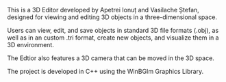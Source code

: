 This is a 3D Editor developed by Apetrei Ionuț and Vasilache Ștefan, designed for viewing and editing 3D objects in a three-dimensional space.

Users can view, edit, and save objects in standard 3D file formats (.obj), as well as in an custom .tri format, create new objects, and visualize them in a 3D environment.

The Edtior also features a 3D camera that can be moved in the 3D space.

The project is developed in C++ using the WinBGIm Graphics Library.
